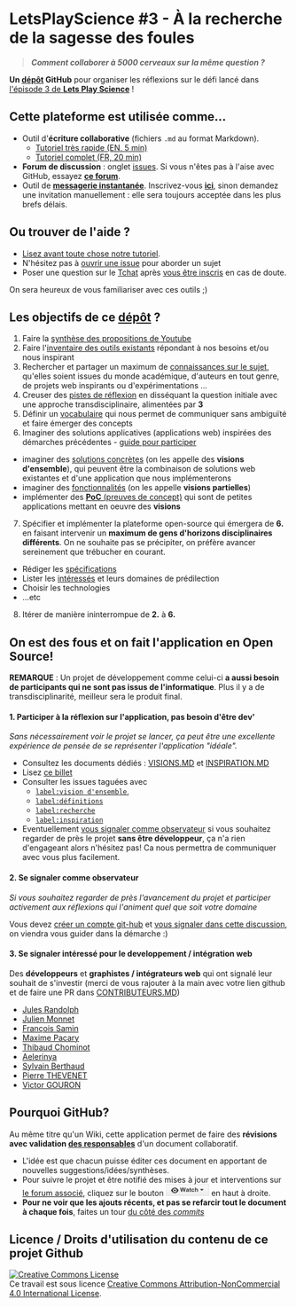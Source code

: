 
# LetsPlayScience #3 - À la recherche de la sagesse des foules

> ***Comment collaborer à 5000 cerveaux sur la même question ?***

**Un [dépôt](DEFINITIONS.html#7.a) GitHub** pour organiser les réflexions sur le défi lancé dans [l'épisode 3 de **Lets Play Science**](https://youtu.be/noADnHKyRmc?list=PLl5zW0Z-tqm4FoZo7b0V2Rrysh3xuEAZv&t=22m06s) !

## Cette plateforme est utilisée comme...

* Outil d'**écriture collaborative** (fichiers `.md` au format Markdown).  
  - [Tutoriel très rapide (EN, 5 min)](http://www.remarq.io/articles/five-minutes-to-markdown-mastery/)
  - [Tutoriel complet (FR, 20 min)](http://blog.wax-o.com/2014/04/tutoriel-un-guide-pour-bien-commencer-avec-markdown/)
* **Forum de discussion** : onglet [issues](https://github.com/sveinburne/lets-play-science/issues). Si vous n'êtes pas à l'aise avec GitHub, essayez [**ce forum**](https://www.reddit.com/r/dirtylab/).
* Outil de [**messagerie instantanée**](https://dirtylab.slack.com). Inscrivez-vous [**ici**](http://gaelfoppolo.com/projets/dirtylab/slack/), sinon demandez une invitation manuellement : elle sera toujours acceptée dans les plus brefs délais.

## Ou trouver de l'aide ?

- [Lisez avant toute chose notre tutoriel](HELP.html).
- N'hésitez pas à [ouvrir une issue](https://github.com/sveinburne/lets-play-science/issues/new) pour aborder un sujet
- Poser une question sur le [Tchat](https://dirtylab.slack.com) après [vous être inscris](http://gaelfoppolo.com/projets/dirtylab/slack/) en cas de doute.

On sera heureux de vous familiariser avec ces outils ;)

## Les objectifs de ce [dépôt](DEFINITIONS.html#7.a) ?

1. Faire la [synthèse des propositions de Youtube ](PRATIQUE/SYNTHESE_YOUTUBE.html)  
2. Faire l'[inventaire des outils existants](PRATIQUE/OUTILS.html) répondant à nos besoins et/ou nous inspirant
3. Rechercher et partager un maximum de [connaissances sur le sujet](THEORIE/INSPIRATION.html), qu'elles soient issues du monde académique, d'auteurs en tout genre, de projets web inspirants ou d'expérimentations ...
4. Creuser des [pistes de réflexion](THEORIE/PISTES.html) en disséquant la question initiale avec une approche transdisciplinaire, alimentées par **3**
5. Définir un [vocabulaire](DEFINITIONS.html) qui nous permet de communiquer sans ambiguïté  et faire émerger des concepts
6. Imaginer des solutions applicatives (applications web) inspirées des démarches précédentes - [guide pour participer](https://github.com/sveinburne/lets-play-science/issues/11)
  - imaginer des [solutions concrètes](PRATIQUE/VISIONS.html) (on les appelle des **visions d'ensemble**), qui peuvent être la combinaison de solutions web existantes et d'une application que nous implémenterons  
  - imaginer des [fonctionnalités](PRATIQUE/VISIONS.html) (on les appelle **visions partielles**)  
  - implémenter des [**PoC** (preuves de concept)](PRATIQUE/POC.html) qui sont de petites applications mettant en oeuvre des **visions**  
7. Spécifier et implémenter la plateforme open-source qui émergera de **6.** en faisant intervenir un **maximum de gens d'horizons disciplinaires différents**. On ne souhaite pas se précipiter, on préfère avancer sereinement que trébucher en courant.
  - Rédiger les [spécifications](PRATIQUE/SPECIFICATIONS.html)
  - Lister les [intéressés](CONTRIBUTEURS.html) et leurs domaines de prédilection  
  - Choisir les technologies
  - ...etc
8. Itérer de manière ininterrompue de **2.** à **6.**

<a name="OS"></a>
On est des fous et on fait l'application en Open Source!
----------------------------------------------------------
**REMARQUE** : Un projet de développement comme celui-ci **a aussi besoin de participants qui ne sont pas issus de l'informatique**. Plus il y a de transdisciplinarité, meilleur sera le produit final.

#### 1. Participer à la réflexion sur l'application, pas besoin d'être dev'
*Sans nécessairement voir le projet se lancer, ça peut être une excellente expérience de pensée de se représenter l'application "idéale".*

- Consultez les documents dédiés : [VISIONS.MD](PRATIQUE/VISIONS.html) et [INSPIRATION.MD](THEORIE/INSPIRATION.html)
- Lisez [ce billet](https://github.com/sveinburne/lets-play-science/issues/11)
- Consulter les issues taguées avec
  - [`label:vision d'ensemble`,](https://github.com/sveinburne/lets-play-science/issues?utf8=%E2%9C%93&q=+is%3Aissue+label%3A%22vision+d%27ensemble%22+)
  - [`label:définitions`](https://github.com/sveinburne/lets-play-science/issues?q=is%3Aissue+label%3Ad%C3%A9finitions)
  - [`label:recherche`](https://github.com/sveinburne/lets-play-science/issues?utf8=%E2%9C%93&q=is%3Aissue+label%3Arecherche+)  
  - [`label:inspiration`](https://github.com/sveinburne/lets-play-science/issues?utf8=%E2%9C%93&q=+is%3Aissue+label%3Ainspiration+)  
- Eventuellement [vous signaler comme observateur](#observer) si vous souhaitez regarder de près le projet **sans être développeur**, ça n'a rien d'engageant alors n'hésitez pas! Ca nous permettra de communiquer avec vous plus facilement.



<a name="observer"></a>
#### 2. Se signaler comme observateur
*Si vous souhaitez regarder de près l'avancement du projet et participer activement aux réflexions qui l'animent quel que soit votre domaine*

Vous devez [créer un compte git-hub](https://github.com/join) et [vous signaler dans cette discussion](https://github.com/sveinburne/lets-play-science/issues/37), on viendra vous guider dans la démarche :)

#### 3. Se signaler intéressé pour le developpement / intégration web

Des **développeurs** et **graphistes / intégrateurs web** qui ont signalé leur souhait de s'investir (merci de vous rajouter à la main avec votre lien github et de faire une PR dans [CONTRIBUTEURS.MD](CONTRIBUTEURS.html))

- [Jules Randolph](https://github.com/sveinburne/)
- [Julien Monnet](https://github.com/Roxtarmy)
- [François Samin](https://github.com/fsamin/)
- [Maxime Pacary](https://github.com/Frosty-Z)
- [Thibaud Chominot](https://github.com/Phacocherman/)
- [Aelerinya](https://github.com/Aelerinya)
- [Sylvain Berthaud](https://github.com/akrib/)
- [Pierre THEVENET](https://github.com/Gophys)
- [Victor GOURON](https://github.com/hantropi)

Pourquoi GitHub?
----------------------------------------------------------
Au même titre qu'un Wiki, cette application permet de faire des **révisions avec validation [des responsables](https://github.com/sveinburne/lets-play-science/issues/1)** d'un document collaboratif.

- L'idée est que chacun puisse éditer ces document en apportant de nouvelles suggestions/idées/synthèses.
- Pour suivre le projet et être notifié des mises à jour et interventions sur [le forum associé](https://github.com/sveinburne/lets-play-science/issues), cliquez sur le bouton ![Watch](img/watch.png) en haut à droite.
- **Pour ne voir que les ajouts récents, et pas se refarcir tout le document à chaque fois**, faites un tour [du côté des *commits*](https://github.com/sveinburne/lets-play-science/commits/master)


Licence / Droits d'utilisation du contenu de ce projet Github
----------------------------------------------------------
<a rel="licence" href="http://creativecommons.org/licenses/by-nc/4.0/"><img alt="Creative Commons License" style="border-width:0" src="https://i.creativecommons.org/l/by-nc/4.0/88x31.png" /></a><br />Ce travail est sous licence <a rel="license" href="http://creativecommons.org/licenses/by-nc/4.0/">Creative Commons Attribution-NonCommercial 4.0 International License</a>.
